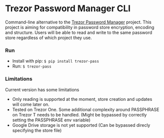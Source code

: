 # Trezor Password Manager CLI

Command-line alternative to the [Trezor Password Manager](https://trezor.io/passwords/) project. This project is aiming for compatibility in password store encryption, encoding and structure. Users will be able to read and write to the same password store regardless of which project they use.

### Run

- Install with pip: `$ pip install trezor-pass`
- Run: `$ trezor-pass`

### Limitations

Current version has some limitations

- Only reading is supported at the moment, store creation and updates will come later on.
- Tested on Trezor One. Some additional complexity around PASSPHRASE on Trezor T needs to be handled. (Might be bypassed by correctly setting the PASSPHRASE env variable)
- Google Drive storage is not yet supported (Can be bypassed direcly specifying the store file)
